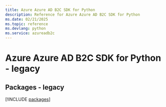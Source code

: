 ```yaml
---
title: Azure Azure AD B2C SDK for Python
description: Reference for Azure Azure AD B2C SDK for Python
ms.date: 02/21/2025
ms.topic: reference
ms.devlang: python
ms.service: azureadb2c
---
```

# Azure Azure AD B2C SDK for Python - legacy
## Packages - legacy
[!INCLUDE [packages](azure-ad-b2c-index.md)]